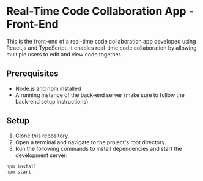 # Real-Time Code Collaboration App - Front-End

This is the front-end of a real-time code collaboration app developed using React.js and TypeScript. It enables real-time code collaboration by allowing multiple users to edit and view code together.

## Prerequisites

- Node.js and npm installed
- A running instance of the back-end server (make sure to follow the back-end setup instructions)

## Setup

1. Clone this repository.
2. Open a terminal and navigate to the project's root directory.
3. Run the following commands to install dependencies and start the development server:

```bash
npm install
npm start
```
